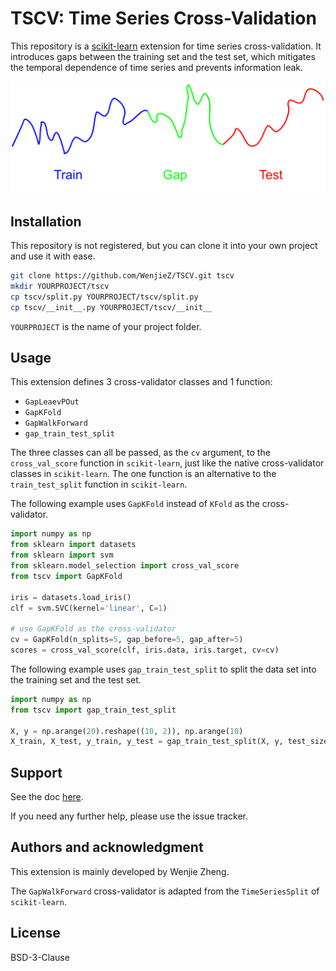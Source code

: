 # TSCV: Time Series Cross-Validation

This repository is a [scikit-learn](https://scikit-learn.org) extension for time series cross-validation.
It introduces gaps between the training set and the test set, which mitigates the temporal dependence of time series and prevents information leak.

![train gap test](train-gap-test.svg)

## Installation

This repository is not registered, but you can clone it into your own project and use it with ease.

```bash
git clone https://github.com/WenjieZ/TSCV.git tscv
mkdir YOURPROJECT/tscv
cp tscv/split.py YOURPROJECT/tscv/split.py
cp tscv/__init__.py YOURPROJECT/tscv/__init__
```

`YOURPROJECT` is the name of your project folder.

## Usage

This extension defines 3 cross-validator classes and 1 function:
- `GapLeaevPOut`
- `GapKFold`
- `GapWalkForward`
- `gap_train_test_split`

The three classes can all be passed, as the `cv` argument, to the `cross_val_score` function in `scikit-learn`, just like the native cross-validator classes in `scikit-learn`.
The one function is an alternative to the `train_test_split` function in `scikit-learn`.

The following example uses `GapKFold` instead of `KFold` as the cross-validator.
```python
import numpy as np
from sklearn import datasets
from sklearn import svm
from sklearn.model_selection import cross_val_score
from tscv import GapKFold

iris = datasets.load_iris()
clf = svm.SVC(kernel='linear', C=1)

# use GapKFold as the cross-validator
cv = GapKFold(n_splits=5, gap_before=5, gap_after=5)
scores = cross_val_score(clf, iris.data, iris.target, cv=cv)
```

The following example uses `gap_train_test_split` to split the data set into the training set and the test set.
```python
import numpy as np
from tscv import gap_train_test_split

X, y = np.arange(20).reshape((10, 2)), np.arange(10)
X_train, X_test, y_train, y_test = gap_train_test_split(X, y, test_size=2, gap_size=2)
```

## Support
See the doc [here](http://www.zhengwenjie.net/tscv/).

If you need any further help, please use the issue tracker.

## Authors and acknowledgment
This extension is mainly developed by Wenjie Zheng.

The `GapWalkForward` cross-validator is adapted from the `TimeSeriesSplit` of `scikit-learn`.

## License
BSD-3-Clause

